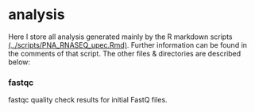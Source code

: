 # analysis

Here I store all analysis generated mainly by the R markdown scripts [(../scripts/PNA_RNASEQ_upec.Rmd)](../scripts/PNA_RNASEQ_upec.Rmd). Further information can be found in the comments of that script. The other files & directories are described below:

### fastqc

fastqc quality check results for initial FastQ files.


